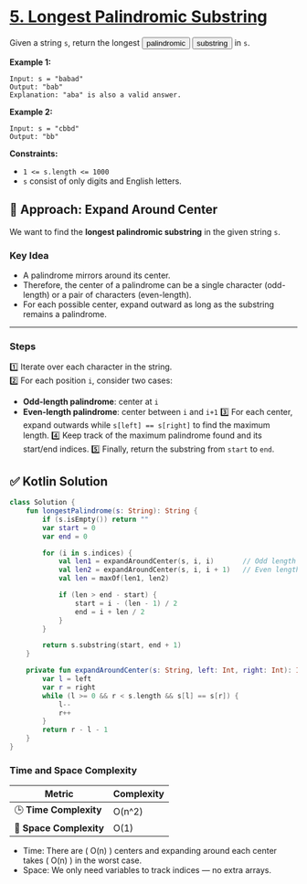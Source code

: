 # [5. Longest Palindromic Substring](https://leetcode.com/problems/longest-palindromic-substring/description/?envType=study-plan-v2&envId=top-interview-150)

Given a string <code>s</code>, return the longest <button type="button" aria-haspopup="dialog" aria-expanded="false" aria-controls="radix-:r1b:" data-state="closed" class="">palindromic</button> <button type="button" aria-haspopup="dialog" aria-expanded="false" aria-controls="radix-:r1c:" data-state="closed" class="">substring</button> in <code>s</code>.

**Example 1:** 

```
Input: s = "babad"
Output: "bab"
Explanation: "aba" is also a valid answer.
```

**Example 2:** 

```
Input: s = "cbbd"
Output: "bb"
```

**Constraints:** 

- <code>1 <= s.length <= 1000</code>
- <code>s</code> consist of only digits and English letters.

## 🚀 Approach: Expand Around Center

We want to find the **longest palindromic substring** in the given string `s`.

### Key Idea
- A palindrome mirrors around its center.
- Therefore, the center of a palindrome can be a single character (odd-length) or a pair of characters (even-length).
- For each possible center, expand outward as long as the substring remains a palindrome.

---

### Steps
1️⃣ Iterate over each character in the string.  
2️⃣ For each position `i`, consider two cases:
   - **Odd-length palindrome**: center at `i`
   - **Even-length palindrome**: center between `i` and `i+1`
3️⃣ For each center, expand outwards while `s[left] == s[right]` to find the maximum length.
4️⃣ Keep track of the maximum palindrome found and its start/end indices.
5️⃣ Finally, return the substring from `start` to `end`.

## ✅ Kotlin Solution

```kotlin
class Solution {
    fun longestPalindrome(s: String): String {
        if (s.isEmpty()) return ""
        var start = 0
        var end = 0

        for (i in s.indices) {
            val len1 = expandAroundCenter(s, i, i)       // Odd length
            val len2 = expandAroundCenter(s, i, i + 1)   // Even length
            val len = maxOf(len1, len2)

            if (len > end - start) {
                start = i - (len - 1) / 2
                end = i + len / 2
            }
        }

        return s.substring(start, end + 1)
    }

    private fun expandAroundCenter(s: String, left: Int, right: Int): Int {
        var l = left
        var r = right
        while (l >= 0 && r < s.length && s[l] == s[r]) {
            l--
            r++
        }
        return r - l - 1
    }
}
```

### Time and Space Complexity

| Metric                | Complexity            |
|------------------------|-----------------------|
| 🕒 **Time Complexity**  |  O(n^2)  |
| 💾 **Space Complexity** |  O(1)    |

- Time: There are \( O(n) \) centers and expanding around each center takes \( O(n) \) in the worst case.
- Space: We only need variables to track indices — no extra arrays.